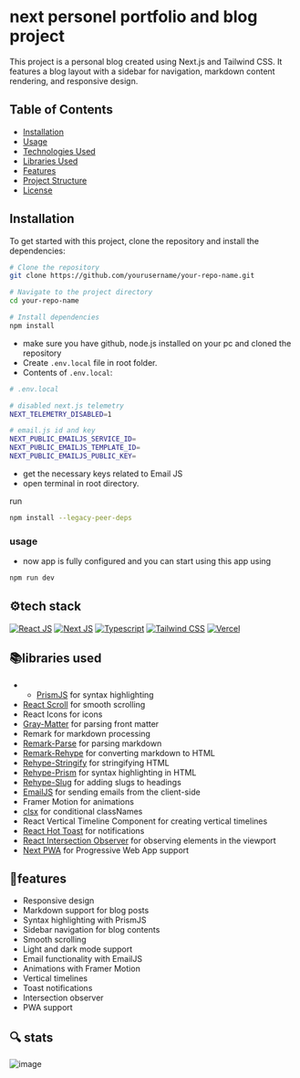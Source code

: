 
# next personel portfolio and blog project

This project is a personal blog created using Next.js and Tailwind CSS. It features a blog layout with a sidebar for navigation, markdown content rendering, and responsive design.

## Table of Contents

- [Installation](#installation)
- [Usage](#usage)
- [Technologies Used](#technologies-used)
- [Libraries Used](#libraries-used)
- [Features](#features)
- [Project Structure](#project-structure)
- [License](#license)

## Installation

To get started with this project, clone the repository and install the dependencies:

```bash
# Clone the repository
git clone https://github.com/yourusername/your-repo-name.git

# Navigate to the project directory
cd your-repo-name

# Install dependencies
npm install
```


* make sure you have github, node.js installed on your pc and cloned the repository
* Create `.env.local` file in root folder.
* Contents of `.env.local`:

```bash
# .env.local

# disabled next.js telemetry
NEXT_TELEMETRY_DISABLED=1

# email.js id and key
NEXT_PUBLIC_EMAILJS_SERVICE_ID=
NEXT_PUBLIC_EMAILJS_TEMPLATE_ID=
NEXT_PUBLIC_EMAILJS_PUBLIC_KEY=
```


* get the necessary keys related to Email JS
* open terminal in root directory.


run
```bash
npm install --legacy-peer-deps
```



### usage

* now app is fully configured and you can start using this app using 

```bash
npm run dev
```


## ⚙️tech stack 

[![React JS](https://camo.githubusercontent.com/ff077b866cdc3fc2b0fa50ca6f8fa395451ffa625bc9c1133643b40e8afa2e2c/68747470733a2f2f736b696c6c69636f6e732e6465762f69636f6e733f693d7265616374 "React JS")](https://react.dev/ "React JS") [![Next JS](https://camo.githubusercontent.com/d497939090636f804984724017254c02d72c3b4c9d69976cfa4ad3159eae8ff4/68747470733a2f2f736b696c6c69636f6e732e6465762f69636f6e733f693d6e657874 "Next JS")](https://nextjs.org/ "Next JS") [![Typescript](https://camo.githubusercontent.com/34597c8135ed2d68f6dead5b7565c74d77946f6b199f7472661d54677c58a24a/68747470733a2f2f736b696c6c69636f6e732e6465762f69636f6e733f693d7473 "Typescript")](https://www.typescriptlang.org/ "Typescript") [![Tailwind CSS](https://camo.githubusercontent.com/90821127892b2ab8fed54a30b62e3875250c25b0ff2b0466eade956773d27126/68747470733a2f2f736b696c6c69636f6e732e6465762f69636f6e733f693d7461696c77696e64 "Tailwind CSS")](https://tailwindcss.com/ "Tailwind CSS") [![Vercel](https://camo.githubusercontent.com/9f11387f8a858c2bcd589f86a40979d2256eaa312a95f364d623ff61aec72670/68747470733a2f2f736b696c6c69636f6e732e6465762f69636f6e733f693d76657263656c "Vercel")](https://vercel.app/ "Vercel")


## 📚libraries used
- - [PrismJS](https://prismjs.com/) for syntax highlighting
- [React Scroll](https://www.npmjs.com/package/react-scroll) for smooth scrolling
- React Icons for icons
- [Gray-Matter](https://github.com/jonschlinkert/gray-matter) for parsing front matter
- Remark for markdown processing
- [Remark-Parse](https://www.npmjs.com/package/remark-parse) for parsing markdown
- [Remark-Rehype](https://www.npmjs.com/package/remark-rehype) for converting markdown to HTML
- [Rehype-Stringify](https://www.npmjs.com/package/rehype-stringify) for stringifying HTML
- [Rehype-Prism](https://www.npmjs.com/package/rehype-prism) for syntax highlighting in HTML
- [Rehype-Slug](https://www.npmjs.com/package/rehype-slug) for adding slugs to headings
- [EmailJS](https://www.emailjs.com/) for sending emails from the client-side
- Framer Motion for animations
- [clsx](https://www.npmjs.com/package/clsx) for conditional classNames
- React Vertical Timeline Component for creating vertical timelines
- [React Hot Toast](https://react-hot-toast.com/) for notifications
- [React Intersection Observer](https://www.npmjs.com/package/react-intersection-observer) for observing elements in the viewport
- [Next PWA](https://github.com/shadowwalker/next-pwa) for Progressive Web App support



## 💎features
- Responsive design
- Markdown support for blog posts
- Syntax highlighting with PrismJS
- Sidebar navigation for blog contents
- Smooth scrolling
- Light and dark mode support
- Email functionality with EmailJS
- Animations with Framer Motion
- Vertical timelines
- Toast notifications
- Intersection observer
- PWA support


## 🔍 stats
![image](https://github.com/ek-uint61/personal_portfolio_blog/assets/61233795/4567d89c-4619-402c-9dd1-50790b4817aa)

